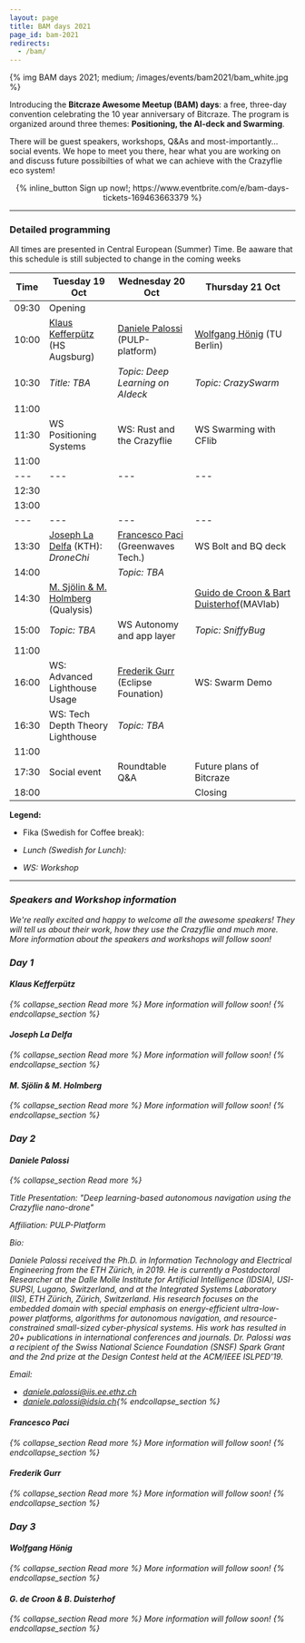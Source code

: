 ```yaml
---
layout: page
title: BAM days 2021
page_id: bam-2021
redirects:
  - /bam/
---
```


{% img BAM days 2021; medium; /images/events/bam2021/bam_white.jpg %}

Introducing the **Bitcraze Awesome Meetup (BAM) days**: a free, three-day convention celebrating the 10 year anniversary of Bitcraze. The program is organized around three themes: **Positioning, the AI-deck and Swarming**.

There will be guest speakers, workshops, Q&As and most-importantly... social events. We hope to meet you there, hear what you are working on and discuss future possibilties of what we can achieve with the Crazyflie eco system!


<center>{% inline_button Sign up now!; https://www.eventbrite.com/e/bam-days-tickets-169463663379 %}</center>

---

### Detailed programming

All times are presented in Central European (Summer) Time. Be aaware that this schedule is still subjected to change in the coming weeks



| Time  | Tuesday 19 Oct                      | Wednesday 20 Oct                  | Thursday 21 Oct                           |
|  ---  | ---                                 | ---                               | ---                                       |
| 09:30 | Opening                             |                                   |                                           | 
| 10:00 |[Klaus Kefferpütz](#kl) (HS Augsburg)| [Daniele Palossi](#dp) (PULP-platform)| [Wolfgang Hönig](wh) (TU Berlin)      |
| 10:30 |   _Title: TBA_                      | _Topic: Deep Learning on AIdeck_  | _Topic: CrazySwarm_                       |
| 11:00 | <i class="fa fa-coffee" />          |<i class="fa fa-coffee" />         |   <i class="fa fa-coffee" />              |
| 11:30 | WS Positioning Systems              | WS: Rust and the Crazyflie        | WS Swarming with CFlib                    |
| 11:00 | <i class="fa fa-coffee" />          |<i class="fa fa-coffee" />         |   <i class="fa fa-coffee" />              |
|  ---  | ---                                 | ---                               | ---                                       |
| 12:30 | <i class="fa fa-utensils" />        | <i class="fa fa-utensils" />      |<i class="fa fa-utensils" />               |
| 13:00 | <i class="fa fa-utensils" />        | <i class="fa fa-utensils" />      | <i class="fa fa-utensils" />              |
|  ---  | ---                                 | ---                               | ---                                       |
| 13:30 | [Joseph La Delfa](JD) (KTH): _DroneChi_ | [Francesco Paci](#fp) (Greenwaves Tech.) | WS Bolt and BQ deck                       |
| 14:00 | <i class="fa fa-coffee" />          | _Topic: TBA_                      | <i class="fa fa-coffee" />                |
| 14:30 | [M. Sjölin & M. Holmberg](#ms) (Qualysis)  | <i class="fa fa-coffee" />        | [Guido de Croon & Bart Duisterhof](#gc)(MAVlab) |
| 15:00 | _Topic: TBA_                        | WS Autonomy and app layer         | _Topic: SniffyBug_                        |
| 11:00 | <i class="fa fa-coffee" />          |<i class="fa fa-coffee" />         | <i class="fa fa-coffee" />                |
| 16:00 |  WS: Advanced Lighthouse Usage      | [Frederik Gurr](#fg) (Eclipse Founation) | WS: Swarm Demo                             |
| 16:30 |  WS: Tech Depth Theory Lighthouse   | _Topic: TBA_                      |                                           |
| 11:00 | <i class="fa fa-coffee" />          |<i class="fa fa-coffee" />         |   <i class="fa fa-coffee" />              |
| 17:30 | Social event                        | Roundtable Q&A                    | Future plans of Bitcraze                  |
| 18:00 |                                     |                                   |               Closing                     |

**Legend:**
* Fika (Swedish for Coffee break): <i class="fa fa-coffee" />

* Lunch (Swedish for Lunch): <i class="fa fa-utensils" /> 

* WS: Workshop




---

### Speakers and Workshop information
We're really excited and happy to welcome all the awesome speakers! They will tell us about their work, how they use the Crazyflie and much more.
 More information about the speakers and workshops will follow soon!


### Day 1
<a name="kk"></a> 

#### Klaus Kefferpütz
{% collapse_section Read more %}
More information will follow soon!
{% endcollapse_section %}

<a name="jd"></a> 

#### Joseph La Delfa

{% collapse_section Read more %}
More information will follow soon!
{% endcollapse_section %}

<a name="ms"></a> 

#### M. Sjölin & M. Holmberg

{% collapse_section Read more %}
More information will follow soon!
{% endcollapse_section %}

### Day 2
<a name="dp"></a> 

#### Daniele Palossi

{% collapse_section Read more %}

Title Presentation:  "Deep learning-based autonomous navigation using the Crazyflie nano-drone"

Affiliation: PULP-Platform

Bio: 

Daniele Palossi received the Ph.D. in Information Technology and Electrical Engineering from the ETH Zürich, in 2019. He is currently a Postdoctoral Researcher at the Dalle Molle Institute for Artificial Intelligence (IDSIA), USI-SUPSI, Lugano, Switzerland, and at the Integrated Systems Laboratory (IIS), ETH Zürich, Zürich, Switzerland. His research focuses on the embedded domain with special emphasis on energy-efficient ultra-low-power platforms, algorithms for autonomous navigation, and resource-constrained small-sized cyber-physical systems. His work has resulted in 20+ publications in international conferences and journals. Dr. Palossi was a recipient of the Swiss National Science Foundation (SNSF) Spark Grant and the 2nd prize at the Design Contest held at the ACM/IEEE ISLPED'19.


Email:

* daniele.palossi@iis.ee.ethz.ch
* daniele.palossi@idsia.ch{% endcollapse_section %}
<a name="fp"></a> 


#### Francesco Paci
{% collapse_section Read more %}
More information will follow soon!
{% endcollapse_section %}

<a name="fg"></a> 

#### Frederik Gurr
{% collapse_section Read more %}
More information will follow soon!
{% endcollapse_section %}

### Day 3
<a name="wh"></a> 

#### Wolfgang Hönig
{% collapse_section Read more %}
More information will follow soon!
{% endcollapse_section %}

<a name="gc"></a> 

#### G. de Croon & B. Duisterhof
{% collapse_section Read more %}
More information will follow soon!
{% endcollapse_section %}




